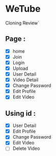 # WeTube

Cloning Review`

## Page :

- [x] home
- [x] Join
- [x] Login
- [x] Upload
- [x] User Detail
- [x] Video Detail
- [x] Change Password
- [x] Edit Profile
- [x] Edit Video

## Using id :

- [x] User Detail
- [x] Edit Profile
- [x] Change Password
- [x] Edit Video
- [ ] Delete Video
